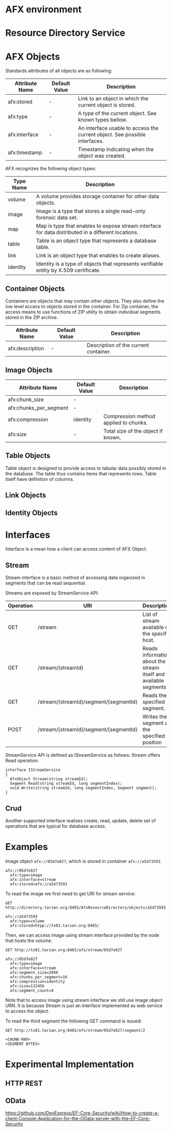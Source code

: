 # AFX environment





# Resource Directory Service

# AFX Objects

Standards attributes of all objects are as following:

| Attribute Name         | Default Value     | Description                     |
| ---------------------- | ----------------- | -------------------------------|
| afx:stored             | -                 | Link to an object in which the current object is stored. |
| afx:type               | -                 | A type of the current object. See known types bellow. |
| afx:interface          | -                 | An interface usable to access the current object. See possible interfaces. |
| afx:timestamp          | -                 | Timestamp indicating when the object was created. |


AFX recognizes the following object types:

| Type Name         | Description                     |
| -------------------- | -------------------------------|
| volume  | A volume provides storage container for other data objects. |
| image  | Image is a type that stores a single read-only forensic data set. |
| map    | Map is type that enables to expose stream interface for data distributed in a different locations. |
| table  | Table is an object type that represents a database table. |
| link  | Link is an object type that enables to create aliases. |
| identity  | Identity is a type of objects that represents verifiable entity by X.509 certificate. |

## Container Objects
Containers are objects that may contain other objects. They also define the low level access
to objects stored in the container. For Zip container, the access means to use functions of ZIP utility to obtain individual segments stored in the ZIP archive.

| Attribute Name         | Default Value     | Description                     |
| ---------------------- | ----------------- | -------------------------------|
| afx:description        | -                 | Description of the current container. |


## Image Objects

| Attribute Name         | Default Value     | Description                     |
| ---------------------- | ----------------- | -------------------------------|
| afx:chunk_size         | -                 |                                 |
| afx:chunks_per_segment | -                 |                                 |
| afx:compression        | identity          | Compression method applied to chunks. |
| afx:size               | -                 | Total size of the object if known. |


## Table Objects
Table object is designed to provide access to tabular data possibly stored in the database.
The table thus contains items that represents rows. Table itself have definition of columns.
## Link Objects


## Identity Objects

# Interfaces
Interface is a mean how a client can access content of AFX Object.

## Stream
Stream interface is a basic method of accessing data organized in segments that can be read
sequential.

Streams are exposed by StreamService API:

| Operation | URI     | Description                     |
| ---------------------- | ----------------- | -------------------------------|
| GET | /stream | List of stream available on the specific host.|
| GET | /stream/{streamId} | Reads information about the stream itself and available segments. |
| GET | /stream/{streamId}/segment/{segmentId} | Reads the specified segment. |
| POST | /stream/{streamId}/segment/{segmentId} | Writes the segment at the specified position |

StreamService API is defined as IStreamService as follows:
Stream offers Read operation:
```
interface IStreamService
{
  AfxObject Stream(string streamId);
  Segment Read(string streamId, long segmentIndex);
  void Write(string streamId, long segmentIndex, Segment segment);
}
```

## Crud
Another supported interface realizes create, read, update, delete set of operations
that are typical for database access.

# Examples

Image object ```afx://05d7e827```, which is stored in container ```afx://a5473593```.
```
afx://05d7e827
  afx:type=image
  afx:interface=stream
  afx:stored=afx://a5473593
```
To read the image we first need to get URI for stream service:
```
GET http://directory.tarzan.org:8465/AfxResourceDirectory/objects/a5473593

afx://a5473593
  afx:type=volume
  afx:stored=htpp://tx01.tarzan.org:8465/
```
Then, we can access image using stream interface provided by the node that
hosts the volume:
```
GET http://tx01.tarzan.org:8465/afx/stream/05d7e827

afx://05d7e827
  afx:type=image
  afx:interface=stream
  afx:segment_size=2048
  afx:chunks_per_segment=16
  afx:compression=identity
  afx:size=132456
  afx:segment_count=4
```
Note that to access image using stream interface we still use image object URN.
It is because Stream is just an interface implemented as web service to access
the object.

To read the third segment the following GET command is issued:
```
GET http://tx01.tarzan.org:8465/afx/stream/05d7e827/segment/2

<CHUNK-MAP>
<SEGMENT BYTES>
```
# Experimental Implementation

## HTTP REST


## OData


https://github.com/DevExpress/EF-Core-Security/wiki/How-to-create-a-client-Console-Application-for-the-OData-server-with-the-EF-Core-Security
